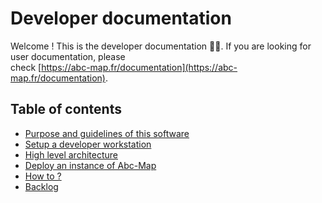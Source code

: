 # Developer documentation

Welcome ! This is the developer documentation 👨‍💻. If you are looking for user documentation, please  
check [https://abc-map.fr/documentation](https://abc-map.fr/documentation).     


## Table of contents

- [Purpose and guidelines of this software](./0_purpose-guidelines.md)
- [Setup a developer workstation](./1_setup-workstation.md)
- [High level architecture](./2_architecture.md)
- [Deploy an instance of Abc-Map](./3_deployment.md)
- [How to ?](./4_how-tos.md)
- [Backlog](./5_backlog.md)




